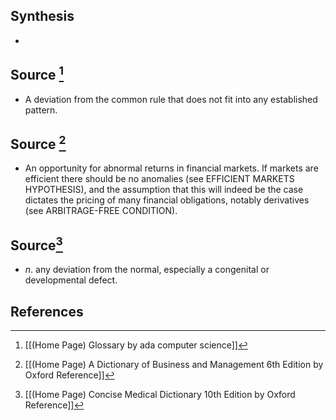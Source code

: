 ## Synthesis
- 
## Source [^1]
- A deviation from the common rule that does not fit into any established pattern.
## Source [^2]
- An opportunity for abnormal returns in financial markets. If markets are efficient there should be no anomalies (see EFFICIENT MARKETS HYPOTHESIS), and the assumption that this will indeed be the case dictates the pricing of many financial obligations, notably derivatives (see ARBITRAGE-FREE CONDITION).
## Source[^3]
- $n$. any deviation from the normal, especially a congenital or developmental defect.
## References

[^1]: [[(Home Page) Glossary by ada computer science]]
[^2]: [[(Home Page) A Dictionary of Business and Management 6th Edition by Oxford Reference]]
[^3]: [[(Home Page) Concise Medical Dictionary 10th Edition by Oxford Reference]]